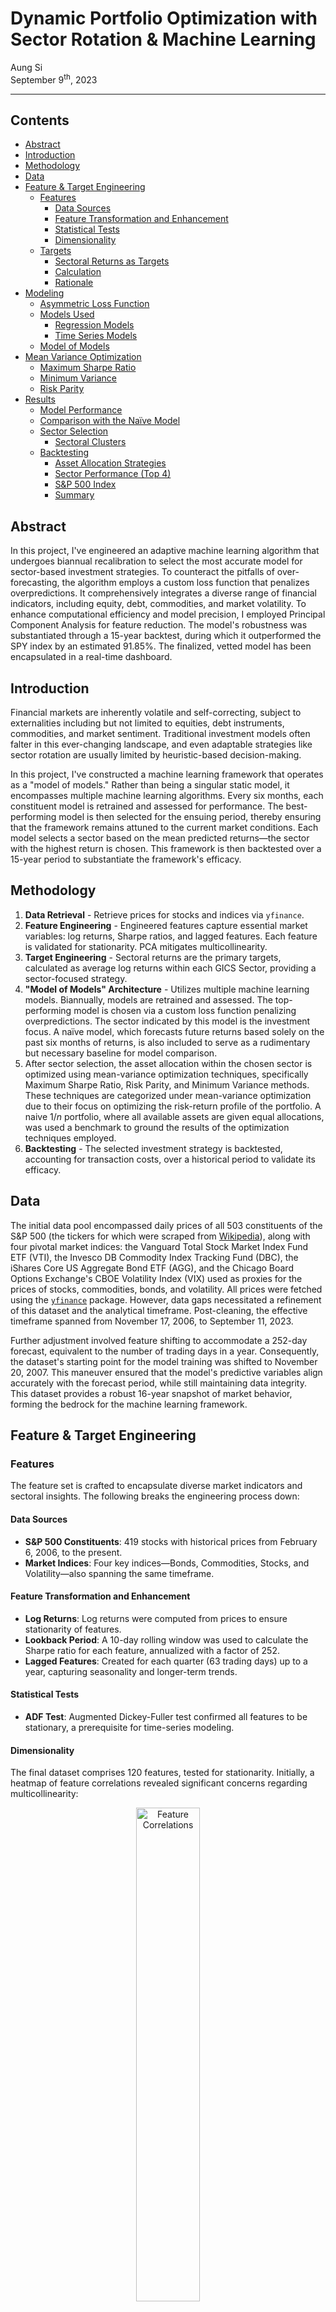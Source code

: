 # Dynamic Portfolio Optimization with Sector Rotation & Machine Learning

Aung Si<br>
September 9<sup>th</sup>, 2023

---

## Contents
- [Abstract](#abstract)
- [Introduction](#introduction)
- [Methodology](#methodology)
- [Data](#data)
- [Feature & Target Engineering](#feature--target-engineering)
    - [Features](#features)
        - [Data Sources](#data-sources)
        - [Feature Transformation and Enhancement](#feature-transformation-and-enhancement)
        - [Statistical Tests](#statistical-tests)
        - [Dimensionality](#dimensionality)
    - [Targets](#targets)
        - [Sectoral Returns as Targets](#sectoral-returns-as-targets)
        - [Calculation](#calculation)
        - [Rationale](#rationale)
- [Modeling](#modeling)
    - [Asymmetric Loss Function](#asymmetric-loss-function)
    - [Models Used](#models-used)
        - [Regression Models](#regression-models)
        - [Time Series Models](#time-series-models)
    - [Model of Models](#model-of-models)
- [Mean Variance Optimization](#mean-variance-optimization)
    - [Maximum Sharpe Ratio](#maximum-sharpe-ratio)
    - [Minimum Variance](#minimum-variance)
    - [Risk Parity](#risk-parity)
- [Results](#results)
    - [Model Performance](#model-performance)
    - [Comparison with the Naïve Model](#comparison-with-the-naïve-model)
    - [Sector Selection](#sector-selection)
        - [Sectoral Clusters](#sectoral-clusters)
    - [Backtesting](#backtesting)
        - [Asset Allocation Strategies](#asset-allocation-strategies)
        - [Sector Performance (Top 4)](#sector-performance-top-4)
        - [S&P 500 Index](#sp-500-index)
        - [Summary](#summary)

## Abstract
In this project, I've engineered an adaptive machine learning algorithm that undergoes biannual recalibration to select the most accurate model for sector-based investment strategies. To counteract the pitfalls of over-forecasting, the algorithm employs a custom loss function that penalizes overpredictions. It comprehensively integrates a diverse range of financial indicators, including equity, debt, commodities, and market volatility. To enhance computational efficiency and model precision, I employed Principal Component Analysis for feature reduction. The model's robustness was substantiated through a 15-year backtest, during which it outperformed the SPY index by an estimated 91.85%. The finalized, vetted model has been encapsulated in a real-time dashboard.

## Introduction
Financial markets are inherently volatile and self-correcting, subject to externalities including but not limited to equities, debt instruments, commodities, and market sentiment. Traditional investment models often falter in this ever-changing landscape, and even adaptable strategies like sector rotation are usually limited by heuristic-based decision-making.

In this project, I've constructed a machine learning framework that operates as a "model of models." Rather than being a singular static model, it encompasses multiple machine learning algorithms. Every six months, each constituent model is retrained and assessed for performance. The best-performing model is then selected for the ensuing period, thereby ensuring that the framework remains attuned to the current market conditions. Each model selects a sector based on the mean predicted returns—the sector with the highest return is chosen. This framework is then backtested over a 15-year period to substantiate the framework's efficacy.

## Methodology
1. **Data Retrieval** - Retrieve prices for stocks and indices via `yfinance`.
3. **Feature Engineering** - Engineered features capture essential market variables: log returns, Sharpe ratios, and lagged features. Each feature is validated for stationarity. PCA mitigates multicollinearity.
3. **Target Engineering** - Sectoral returns are the primary targets, calculated as average log returns within each GICS Sector, providing a sector-focused strategy.
4. **"Model of Models" Architecture** - Utilizes multiple machine learning models. Biannually, models are retrained and assessed. The top-performing model is chosen via a custom loss function penalizing overpredictions. The sector indicated by this model is the investment focus. A naïve model, which forecasts future returns based solely on the past six months of returns, is also included to serve as a rudimentary but necessary baseline for model comparison.
5. After sector selection, the asset allocation within the chosen sector is optimized using mean-variance optimization techniques, specifically Maximum Sharpe Ratio, Risk Parity, and Minimum Variance methods. These techniques are categorized under mean-variance optimization due to their focus on optimizing the risk-return profile of the portfolio. A naive $1/n$ portfolio, where all available assets are given equal allocations, was used a benchmark to ground the results of the optimization techniques employed.
6. **Backtesting** - The selected investment strategy is backtested, accounting for transaction costs, over a historical period to validate its efficacy. 

## Data

The initial data pool encompassed daily prices of all 503 constituents of the S&P 500 (the tickers for which were scraped from [Wikipedia](https://en.wikipedia.org/wiki/List_of_S%26P_500_companies)), along with four pivotal market indices: the Vanguard Total Stock Market Index Fund ETF (VTI), the 
Invesco DB Commodity Index Tracking Fund (DBC), the iShares Core US Aggregate Bond ETF (AGG), and the Chicago Board Options Exchange's CBOE Volatility Index (VIX) used as proxies for the prices of stocks, commodities, bonds, and volatility. All prices were fetched using the [`yfinance`](https://pypi.org/project/yfinance/) package. However, data gaps necessitated a refinement of this dataset and the analytical timeframe. Post-cleaning, the effective timeframe spanned from November 17, 2006, to September 11, 2023.

Further adjustment involved feature shifting to accommodate a 252-day forecast, equivalent to the number of trading days in a year. Consequently, the dataset's starting point for the model training was shifted to November 20, 2007. This maneuver ensured that the model's predictive variables align accurately with the forecast period, while still maintaining data integrity. This dataset provides a robust 16-year snapshot of market behavior, forming the bedrock for the machine learning framework.

## Feature & Target Engineering

### Features
The feature set is crafted to encapsulate diverse market indicators and sectoral insights. The following breaks the engineering process down:

#### Data Sources
- **S&P 500 Constituents**: 419 stocks with historical prices from February 6, 2006, to the present.
- **Market Indices**: Four key indices—Bonds, Commodities, Stocks, and Volatility—also spanning the same timeframe.
#### Feature Transformation and Enhancement
- **Log Returns**: Log returns were computed from prices to ensure stationarity of features.
- **Lookback Period**: A 10-day rolling window was used to calculate the Sharpe ratio for each feature, annualized with a factor of 252.
- **Lagged Features**: Created for each quarter (63 trading days) up to a year, capturing seasonality and longer-term trends.
#### Statistical Tests
- **ADF Test**: Augmented Dickey-Fuller test confirmed all features to be stationary, a prerequisite for time-series modeling.
#### Dimensionality
The final dataset comprises 120 features, tested for stationarity. Initially, a heatmap of feature correlations revealed significant concerns regarding multicollinearity:

<p align="center">
    <img src="workflow/img/feature_correlations.png" alt="Feature Correlations" width="45%" height="45%">
</p>

However, this issue was mitigated using Principal Component Analysis (PCA) within the modeling pipelines.

The feature set aims to capture the snapshot of current market conditions and includes backward-looking indicators that help the machine learning models understand historical market behavior. Rolling computations were employed to preclude any data leakage from future observations, thereby maintaining the integrity of the predictive models.

### Targets
#### Sectoral Returns as Targets
The primary targets for this machine learning framework are the sectoral returns, which are calculated as the average log returns of the stocks within each GICS (Global Industry Classification Standard) Sector. These sectoral returns serve as the key performance indicators that the models aim to predict, thereby enabling a sector rotation strategy.

#### Calculation
- **Sector Identification**: Stocks are first categorized into their respective GICS Sectors.
- **Log Returns**: Following identification, stock prices are transformed into log returns.
- **Average Log Returns**: For each trading day, the average log returns of the stocks in each sector are computed to generate the sectoral returns.

#### Rationale
Sectoral returns offer an aggregated, yet nuanced, view of market trends. By focusing on sectoral returns as targets, the models can capture underlying economic factors affecting specific industries. This facilitates a more informed and targeted investment strategy, compared to using broader market indices and enables a strategy that can adapt to sector-specific trends and conditions.

## Modeling

### Asymmetric Loss Function

The 'Over-Under Error' loss function is specifically tailored for long-only investment strategies. In such strategies, investors can only buy and hold assets, making portfolios more susceptible to market downturns. Therefore, overpredictions in asset returns can lead to overexposure to certain assets, exacerbating potential losses. To mitigate this, the function is designed to penalize overpredictions more heavily. Mathematically, the loss is defined as:

$$\text{loss} = 
\begin{cases} 
\text{underpred penalty} \times \left| \text{residual} \right|^\alpha & \text{if residual} < 0 \\
\text{overpred penalty} \times \left| \text{residual} \right|^\alpha & \text{otherwise}
\end{cases}$$

The model is discouraged from making optimistic forecasts that could lead to overallocation of capital in risky assets.

### Models Used
The machine learning framework in this project comprises an ensemble of diverse models, each with distinct strengths tailored for financial market analysis. The models are preprocessed using Principal Component Analysis (PCA) to capture at least 80% of the variance in the data, and standard scaled for normalization. Below are the models and their configurations:

#### Regression Models
- **Elastic Net**: Combines L1 and L2 regularization, aiding in feature selection and handling multicollinearity.
    - Parameters: `alpha = 1` (strong regularization), `l1_ratio = 0.5` (balanced L1 and L2)
- **Support Vector (SVR)**: Uses an RBF kernel to capture non-linear relationships.
    - Parameters: `kernel = 'rbf'`, `c = 1` (moderate regularization), `gamma = 'auto'` (automatic kernal coefficient)
- **Random Forest**: An ensemble of decision trees, capturing complex relationships and feature importance.
    - Parameters: `n_estimators = 100`
- **Gradient Boosting**: Boosting algorithm suitable for capturing non-linear relationships.
    - Parameters: `n_estimators = 100`
- **Extreme Gradient Boosting**: Optimized gradient boosting algorithm known for speed and performance
    - Parameters: `n_estimators = 100`

All regression models are configured with `random_state = 42` for reproducibility. 

#### Time Series Models
- **Naïve**: Forecasts future returns based on the past six months of returns. Serves as a benchmark for performance.
- **ARIMAX**: Time series model that incorporates external variables to forecast future returns.

This ensemble enables the framework to adapt to a variety of market conditions, making it robust and versatile. The biannual recalibration process assesses the performance of these models, selecting the most effective one for the upcoming period.

### Model of Models
The framework employs a dynamic "Model of Models" architecture that re-trains each constituent model biannually, using data from the preceding six months. The model yielding the best Over-Under Error (OUE) score is selected as the lead model for the subsequent period. This chosen model identifies the most promising sector for investment based on the mean of its predicted returns. Stocks from the chosen sector are identified via their GICS segmentation. The resulting table is as such:

<p align="center">
    <img src="workflow/img/model_sector_results.png" alt="Results" width="65%" height="65%">
</p>

Following this, stock allocations are optimized based on mean-variance optimization methods, specifically the Maximum Sharpe Ratio, Risk Parity, and Minimum Variance optimizations. This cyclical recalibration ensures that the models and subsequently the investor's historical portfolio are updated with prevailing market conditions, optimizing both sector selection (via machine learning) and intra-sector asset allocation (via mean variance optimization).

## Mean-Variance Optimization

After the sector and its constituent stocks are identified through the "Model of Models" framework, the next step is to optimize the portfolio's asset allocation. This is accomplished using mean-variance optimization techniques, which aim to maximize returns while accounting for risk. Three specific optimization methods are therefore employed: Maximum Sharpe Ratio, Minimum Variance, and Risk Parity. Specifically, Maximum Sharpe Ratio optimizes for the best risk-adjusted return, Minimum Variance focuses on reducing portfolio volatility, and Risk Parity aims for equal risk contribution from each asset.

### Maximum Sharpe Ratio
The Maximum Sharpe Ratio method aims to find the portfolio allocation that maximizes the ratio of expected return to volatility. This is useful for helping investors achieve the highest return for a given level of risk. Mathematically, the Sharpe Ratio $S$ is defined as:

$$S = \frac{E[R_{p}] - R_{f}}{\sigma_{p}}$$

Where $E[R_{p}]$ is the expected portfolio return, $R_{f}$ is the risk-free rate, and $\sigma_{p}$ is the portfolio standard deviation. For simplicity, I've assumed $R_{f} = 0$, a negligible risk-free rate. The optimization problem is:

$$\text{Maximize } S \text{ subject to } \sum^n_{i=1}w_{i}=1$$

### Minimum Variance
The Minimum Variance method focuses solely on minimizing the portfolio's volatility. This is useful for risk-averse investors, who seek to assume the lowest possible risk profile in their portfolio. The optimization problem can be mathematically formulated as:

$$\text{Minimize } \sigma^2_{p} = w^{T}\Sigma{w} \text{ subject to } \sum^n_{i=1}w_{i} = 1$$

Where $w$ is the vector of the asset wieghts and $\Sigma$ is the covariance matrix of asset returns.

### Risk Parity
The risk parity method aims to allocate capital such that each asset contributes equally to the portfolio's overall risk. This is useful for investors who seek diversification across various risk sources. The optimization problem is to find weights $w$ that satisfy:

$$\text{Minimize }\sum^n_{i=1}
\Bigl(\frac{
    w \times \sigma_{i,p} - \text{Risk Parity Target}
}{\text{Risk Parity Target}}\Bigl)^2$$

Where $\sigma_{i,p}$ is the marginal contribution of asset $i$ to the portfolio risk, and the Risk Parity Target is $\frac{1}{n}$.

## Results

### Model Performance
Over the course of the biannual recalibrations, different models emerged as the preferred choice for sector selection.

- **Elastic Net**: Emerged as the most frequently selected model, chosen 13 times. It achieved an average Over-Under Error (OUE) of 0.092, indicating the best relative performance across diverse market phases.
- **ARIMAX**: Followed Elastic Net in preference, being selected 5 times. Despite fewer selections, it maintained a competitive average OUE of 0.101, confirming its efficacy in certain market conditions.
- **Extreme Gradient Boosting (XGB)**: Chosen on 3 occasions, it posted an average OUE of 0.098. While less frequently chosen, its performance metrics indicate that it's a viable alternative under specific circumstances.
- **Random Forest**: Also chosen on 3 occasions and achieved an average OUE of 0.093, underscoring its potential utility as part of the ensemble.

### Comparison with the Naïve Model
The naïve model outperformed all other models on May 28, 2020, as evidenced by its lowest OUE score of 0.151. In the context of this loss function, which penalizes overpredictions more heavily, the naïve model's superior performance suggests it made fewer and less severe overestimations on that specific date. This could be particularly valuable in a long-only investment strategy where overpredictions could lead to overexposure to risk. During this period, the market may have been in a state of equilibrium—a state of mean reversion—or following predictable cyclical trends, making the past a reliable predictor of the immediate future. 

That said, the model was selected as the best performer only once out of the 32 time frames. Given this sporadic performance, I deemed it too fickle for consistent inclusion in the ensemble and omitted it to focus on models that demonstrate more reliable performance across various market conditions. The Elastic Net model was chosen in its stead.

### Sector Selection

The biannual model recalibration also provides insights into sector preferences over time:

- Energy: 9 occurrences
- Information Technology: 5 occurrences
- Materials: 4 occurrences
- Consumer Discretionary: 3 occurrences
- Real Estate: 3 occurrences
- Health Care: 3 occurrences
- Financials: 2 occurrences
- Utilities: 2 occurrences
- Communication Services: 1 occurrence

#### Sectoral Clusters
What's interesting with the selection of sectors is that there's a proclivity for a chosen sector to be selected in the subsequent recalibration cycle. For instance, "Energy" was consecutively chosen multiple times, especially from 2021 through 2023. This could suggest the model's ability to identify and capitalize on enduring trends within particular sectors, which may speak to its temporal consistency.

### Backtesting

The backtesting phase spanned 16 years (from November 20<sup>th</sup>, 2007 to September 11<sup>th</sup>, 2023) and evaluated the portfolio's performance across four distinct asset allocation strategies: Maximum Sharpe Ratio, Risk Parity, Equal Weighting, and Minimum Variance. These strategies were compared against key market sectors and the S&P 500 index. 

#### Transaction Costs

Transaction costs were accounted for as per:

$$C_{i} = r \times \left|\Delta{w_{i}}\right|$$

Where $C_{i}$ is the transaction cost for the $i^{\text{th}}$ rebalancing period, $r$ is the cost rate, representing the proportion of the traded volume that is incurred as a transaction cost, and $\left|\Delta{w_{i}}\right|$ is the absolute change in asset weights between the $i^{\text{th}}$ and $(i-1)^{\text{th}}$ period. This approach allows for costs to adjust based on changes in portfolio allocation, capturing not only the shifts in asset weights but also scales them with a rate that reflects the transaction costs as a fraction of the traded volume.

#### Asset Allocation Strategies

<p align="center">
    <img src="workflow/img/allocation_comparison.png" alt="Allocation Backtest" width="65%" height="65%">
</p>

- **Maximum Sharpe Ratio**: Showed the highest Sharpe ratio of 0.479 and an impressive cumulative return of 2.36 times the initial investment. The annualized return was 14.93%, although this came with higher annualized volatility at 31.20%.
- **Risk Parity**: Had a Sharpe ratio of 0.35 and a cumulative return of 1.51 times the initial investment, with an annualized return of 9.57% and a volatility of 27.35%.
- **Equal Weighting**: Achieved a Sharpe ratio of 0.404 and a cumulative return of 1.46 times the initial investment. The portfolio's annualized return was 9.24%, with a volatility of 22.89%.
- **Minimum Variance**: Recorded a Sharpe ratio of 0.346 and a cumulative return of 1.18 times the initial investment. It had an annualized return of 7.50% and a volatility of 21.69%.

#### Sector Performance (Top 4)

<p align="center">
    <img src="workflow/img/sector_comparison.png" alt="Sector Backtest" width="70%" height="70%">
</p>

- **Technology**: This sector had a Sharpe ratio of 0.5 and a cumulative return of 2.04 times the initial investment, with an annualized return of 12.92%.
- **Healthcare**: Registered a Sharpe ratio of 0.567, a cumulative return of 1.77 times the initial investment, and an annualized return of 11.19%.
- **Industrials**: Had a Sharpe ratio of 0.465, a cumulative return of 1.76 times the initial investment, and an annualized return of 11.12%.
- **Consumer Discretionary**: Posted a Sharpe ratio of 0.416, a cumulative return of 1.70 times the initial investment, and an annualized return of 10.74%.

#### S&P 500 Index

<p align="center">
    <img src="workflow/img/allocation_comparison.png" alt="SPY Backtest" width="65%" height="65%">
</p>

The S&P 500 index had a Sharpe ratio of 0.444, a cumulative return of 1.44 times the initial investment, and an annualized return of 9.11%.

#### Summary
The Maximum Sharpe Ratio strategy outperformed all individual sectors and the S&P 500 index in terms of both Sharpe ratio and cumulative return. However, this performance came with heightened volatility. Among sectors, Healthcare led in Sharpe ratio but was second to Technology in cumulative and annualized returns. Overall, the asset allocation strategies, particularly Maximum Sharpe Ratio, demonstrated their effectiveness in maximizing portfolio returns over a 16-year period.

